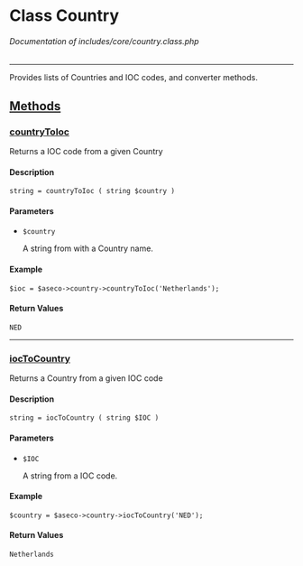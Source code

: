 # Class Country
###### Documentation of includes/core/country.class.php


***


Provides lists of Countries and IOC codes, and converter methods.



## [Methods](_#Methods)


### [countryToIoc](_#countryToIoc)
Returns a IOC code from a given Country


#### Description
	string = countryToIoc ( string $country )


#### Parameters
*	`$country`

	A string from with a Country name.


#### Example
	$ioc = $aseco->country->countryToIoc('Netherlands');


#### Return Values
	NED



***



### [iocToCountry](_#iocToCountry)
Returns a Country from a given IOC code

#### Description
	string = iocToCountry ( string $IOC )


#### Parameters
*	`$IOC`

	A string from a IOC code.


#### Example
	$country = $aseco->country->iocToCountry('NED');


#### Return Values
	Netherlands
